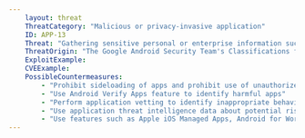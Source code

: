 ```yaml
---
    layout: threat
    ThreatCategory: "Malicious or privacy-invasive application"
    ID: APP-13
    Threat: "Gathering sensitive personal or enterprise information such as contact list, call log, calendar information by invoking standard operating system (e.g. Android or iOS) APIs."
    ThreatOrigin: "The Google Android Security Team's Classifications for Potentially Harmful Applications [^83]"
    ExploitExample:
    CVEExample:
    PossibleCountermeasures:
        - "Prohibit sideloading of apps and prohibit use of unauthorized app stores"
        - "Use Android Verify Apps feature to identify harmful apps"
        - "Perform application vetting to identify inappropriate behaviors by apps including permission requests made by the apps"
        - "Use application threat intelligence data about potential risks associated with apps installed on devices"
        - "Use features such as Apple iOS Managed Apps, Android for Work, or Samsung KNOX Workspace that provide some level of separation between personal apps and enterprise apps to mitigate the impact of malicious behaviors."
---
```

